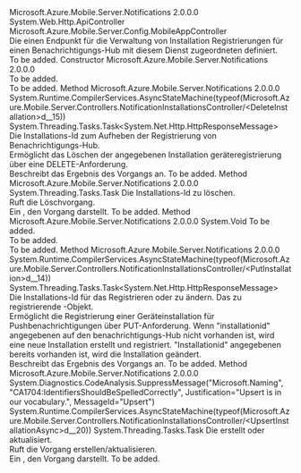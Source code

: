 <Type Name="NotificationInstallationsController" FullName="Microsoft.Azure.Mobile.Server.Controllers.NotificationInstallationsController">
  <TypeSignature Language="C#" Value="public class NotificationInstallationsController : System.Web.Http.ApiController" />
  <TypeSignature Language="ILAsm" Value=".class public auto ansi beforefieldinit NotificationInstallationsController extends System.Web.Http.ApiController" />
  <TypeSignature Language="DocId" Value="T:Microsoft.Azure.Mobile.Server.Controllers.NotificationInstallationsController" />
  <TypeSignature Language="VB.NET" Value="Public Class NotificationInstallationsController&#xA;Inherits ApiController" />
  <TypeSignature Language="F#" Value="type NotificationInstallationsController = class&#xA;    inherit ApiController" />
  <AssemblyInfo>
    <AssemblyName>Microsoft.Azure.Mobile.Server.Notifications</AssemblyName>
    <AssemblyVersion>2.0.0.0</AssemblyVersion>
  </AssemblyInfo>
  <Base>
    <BaseTypeName>System.Web.Http.ApiController</BaseTypeName>
  </Base>
  <Interfaces />
  <Attributes>
    <Attribute>
      <AttributeName>Microsoft.Azure.Mobile.Server.Config.MobileAppController</AttributeName>
    </Attribute>
  </Attributes>
  <Docs>
    <summary>
            Die <see cref="T:Microsoft.Azure.Mobile.Server.Controllers.NotificationInstallationsController" /> einen Endpunkt für die Verwaltung von Installation Registrierungen für einen Benachrichtigungs-Hub mit diesem Dienst zugeordneten definiert.
            </summary>
    <remarks>To be added.</remarks>
  </Docs>
  <Members>
    <Member MemberName=".ctor">
      <MemberSignature Language="C#" Value="public NotificationInstallationsController ();" />
      <MemberSignature Language="ILAsm" Value=".method public hidebysig specialname rtspecialname instance void .ctor() cil managed" />
      <MemberSignature Language="DocId" Value="M:Microsoft.Azure.Mobile.Server.Controllers.NotificationInstallationsController.#ctor" />
      <MemberSignature Language="VB.NET" Value="Public Sub New ()" />
      <MemberType>Constructor</MemberType>
      <AssemblyInfo>
        <AssemblyName>Microsoft.Azure.Mobile.Server.Notifications</AssemblyName>
        <AssemblyVersion>2.0.0.0</AssemblyVersion>
      </AssemblyInfo>
      <Parameters />
      <Docs>
        <summary>To be added.</summary>
        <remarks>To be added.</remarks>
      </Docs>
    </Member>
    <Member MemberName="DeleteInstallation">
      <MemberSignature Language="C#" Value="public System.Threading.Tasks.Task&lt;System.Net.Http.HttpResponseMessage&gt; DeleteInstallation (string installationId);" />
      <MemberSignature Language="ILAsm" Value=".method public hidebysig instance class System.Threading.Tasks.Task`1&lt;class System.Net.Http.HttpResponseMessage&gt; DeleteInstallation(string installationId) cil managed" />
      <MemberSignature Language="DocId" Value="M:Microsoft.Azure.Mobile.Server.Controllers.NotificationInstallationsController.DeleteInstallation(System.String)" />
      <MemberSignature Language="VB.NET" Value="Public Function DeleteInstallation (installationId As String) As Task(Of HttpResponseMessage)" />
      <MemberSignature Language="F#" Value="member this.DeleteInstallation : string -&gt; System.Threading.Tasks.Task&lt;System.Net.Http.HttpResponseMessage&gt;" Usage="notificationInstallationsController.DeleteInstallation installationId" />
      <MemberType>Method</MemberType>
      <AssemblyInfo>
        <AssemblyName>Microsoft.Azure.Mobile.Server.Notifications</AssemblyName>
        <AssemblyVersion>2.0.0.0</AssemblyVersion>
      </AssemblyInfo>
      <Attributes>
        <Attribute>
          <AttributeName>System.Runtime.CompilerServices.AsyncStateMachine(typeof(Microsoft.Azure.Mobile.Server.Controllers.NotificationInstallationsController/&lt;DeleteInstallation&gt;d__15))</AttributeName>
        </Attribute>
      </Attributes>
      <ReturnValue>
        <ReturnType>System.Threading.Tasks.Task&lt;System.Net.Http.HttpResponseMessage&gt;</ReturnType>
      </ReturnValue>
      <Parameters>
        <Parameter Name="installationId" Type="System.String" />
      </Parameters>
      <Docs>
        <param name="installationId">Die Installations-Id zum Aufheben der Registrierung von Benachrichtigungs-Hub.</param>
        <summary>
            Ermöglicht das Löschen der angegebenen Installation geräteregistrierung über eine DELETE-Anforderung.
            </summary>
        <returns>
          <see cref="T:System.Net.Http.HttpResponseMessage" />Beschreibt das Ergebnis des Vorgangs an.</returns>
        <remarks>To be added.</remarks>
      </Docs>
    </Member>
    <Member MemberName="DeleteInstallationAsync">
      <MemberSignature Language="C#" Value="protected internal virtual System.Threading.Tasks.Task DeleteInstallationAsync (string installationId);" />
      <MemberSignature Language="ILAsm" Value=".method familyorassemblyhidebysig newslot virtual instance class System.Threading.Tasks.Task DeleteInstallationAsync(string installationId) cil managed" />
      <MemberSignature Language="DocId" Value="M:Microsoft.Azure.Mobile.Server.Controllers.NotificationInstallationsController.DeleteInstallationAsync(System.String)" />
      <MemberSignature Language="VB.NET" Value="Protected Friend Overridable Function DeleteInstallationAsync (installationId As String) As Task" />
      <MemberSignature Language="F#" Value="abstract member DeleteInstallationAsync : string -&gt; System.Threading.Tasks.Task&#xA;override this.DeleteInstallationAsync : string -&gt; System.Threading.Tasks.Task" Usage="notificationInstallationsController.DeleteInstallationAsync installationId" />
      <MemberType>Method</MemberType>
      <AssemblyInfo>
        <AssemblyName>Microsoft.Azure.Mobile.Server.Notifications</AssemblyName>
        <AssemblyVersion>2.0.0.0</AssemblyVersion>
      </AssemblyInfo>
      <ReturnValue>
        <ReturnType>System.Threading.Tasks.Task</ReturnType>
      </ReturnValue>
      <Parameters>
        <Parameter Name="installationId" Type="System.String" />
      </Parameters>
      <Docs>
        <param name="installationId">Die Installations-Id zu löschen.</param>
        <summary>
            Ruft die <see cref="T:Microsoft.Azure.NotificationHubs.NotificationHubClient" /> Löschvorgang.
            </summary>
        <returns>Ein <see cref="T:System.Threading.Tasks.Task" /> , den Vorgang darstellt.</returns>
        <remarks>To be added.</remarks>
      </Docs>
    </Member>
    <Member MemberName="Initialize">
      <MemberSignature Language="C#" Value="protected override void Initialize (System.Web.Http.Controllers.HttpControllerContext controllerContext);" />
      <MemberSignature Language="ILAsm" Value=".method familyhidebysig virtual instance void Initialize(class System.Web.Http.Controllers.HttpControllerContext controllerContext) cil managed" />
      <MemberSignature Language="DocId" Value="M:Microsoft.Azure.Mobile.Server.Controllers.NotificationInstallationsController.Initialize(System.Web.Http.Controllers.HttpControllerContext)" />
      <MemberSignature Language="VB.NET" Value="Protected Overrides Sub Initialize (controllerContext As HttpControllerContext)" />
      <MemberSignature Language="F#" Value="override this.Initialize : System.Web.Http.Controllers.HttpControllerContext -&gt; unit" Usage="notificationInstallationsController.Initialize controllerContext" />
      <MemberType>Method</MemberType>
      <AssemblyInfo>
        <AssemblyName>Microsoft.Azure.Mobile.Server.Notifications</AssemblyName>
        <AssemblyVersion>2.0.0.0</AssemblyVersion>
      </AssemblyInfo>
      <ReturnValue>
        <ReturnType>System.Void</ReturnType>
      </ReturnValue>
      <Parameters>
        <Parameter Name="controllerContext" Type="System.Web.Http.Controllers.HttpControllerContext" />
      </Parameters>
      <Docs>
        <param name="controllerContext">To be added.</param>
        <summary>To be added.</summary>
        <remarks>To be added.</remarks>
      </Docs>
    </Member>
    <Member MemberName="PutInstallation">
      <MemberSignature Language="C#" Value="public System.Threading.Tasks.Task&lt;System.Net.Http.HttpResponseMessage&gt; PutInstallation (string installationId, Microsoft.Azure.Mobile.Server.Notifications.NotificationInstallation notificationInstallation);" />
      <MemberSignature Language="ILAsm" Value=".method public hidebysig instance class System.Threading.Tasks.Task`1&lt;class System.Net.Http.HttpResponseMessage&gt; PutInstallation(string installationId, class Microsoft.Azure.Mobile.Server.Notifications.NotificationInstallation notificationInstallation) cil managed" />
      <MemberSignature Language="DocId" Value="M:Microsoft.Azure.Mobile.Server.Controllers.NotificationInstallationsController.PutInstallation(System.String,Microsoft.Azure.Mobile.Server.Notifications.NotificationInstallation)" />
      <MemberSignature Language="F#" Value="member this.PutInstallation : string * Microsoft.Azure.Mobile.Server.Notifications.NotificationInstallation -&gt; System.Threading.Tasks.Task&lt;System.Net.Http.HttpResponseMessage&gt;" Usage="notificationInstallationsController.PutInstallation (installationId, notificationInstallation)" />
      <MemberType>Method</MemberType>
      <AssemblyInfo>
        <AssemblyName>Microsoft.Azure.Mobile.Server.Notifications</AssemblyName>
        <AssemblyVersion>2.0.0.0</AssemblyVersion>
      </AssemblyInfo>
      <Attributes>
        <Attribute>
          <AttributeName>System.Runtime.CompilerServices.AsyncStateMachine(typeof(Microsoft.Azure.Mobile.Server.Controllers.NotificationInstallationsController/&lt;PutInstallation&gt;d__14))</AttributeName>
        </Attribute>
      </Attributes>
      <ReturnValue>
        <ReturnType>System.Threading.Tasks.Task&lt;System.Net.Http.HttpResponseMessage&gt;</ReturnType>
      </ReturnValue>
      <Parameters>
        <Parameter Name="installationId" Type="System.String" />
        <Parameter Name="notificationInstallation" Type="Microsoft.Azure.Mobile.Server.Notifications.NotificationInstallation" />
      </Parameters>
      <Docs>
        <param name="installationId">Die Installations-Id für das Registrieren oder zu ändern.</param>
        <param name="notificationInstallation">Das zu registrierende <see cref="T:Microsoft.Azure.Mobile.Server.Notifications.NotificationInstallation" />-Objekt.</param>
        <summary>
            Ermöglicht die Registrierung einer Geräteinstallation für Pushbenachrichtigungen über PUT-Anforderung.
            Wenn "installationid" angegebenen auf den benachrichtigungs-Hub nicht vorhanden ist, wird eine neue Installation erstellt und registriert.
            "Installationid" angegebenen bereits vorhanden ist, wird die Installation geändert.
            </summary>
        <returns>
          <see cref="T:System.Net.Http.HttpResponseMessage" />Beschreibt das Ergebnis des Vorgangs an.</returns>
        <remarks>To be added.</remarks>
      </Docs>
    </Member>
    <Member MemberName="UpsertInstallationAsync">
      <MemberSignature Language="C#" Value="protected virtual System.Threading.Tasks.Task UpsertInstallationAsync (Microsoft.Azure.NotificationHubs.Installation installation);" />
      <MemberSignature Language="ILAsm" Value=".method familyhidebysig newslot virtual instance class System.Threading.Tasks.Task UpsertInstallationAsync(class Microsoft.Azure.NotificationHubs.Installation installation) cil managed" />
      <MemberSignature Language="DocId" Value="M:Microsoft.Azure.Mobile.Server.Controllers.NotificationInstallationsController.UpsertInstallationAsync(Microsoft.Azure.NotificationHubs.Installation)" />
      <MemberSignature Language="F#" Value="abstract member UpsertInstallationAsync : Microsoft.Azure.NotificationHubs.Installation -&gt; System.Threading.Tasks.Task&#xA;override this.UpsertInstallationAsync : Microsoft.Azure.NotificationHubs.Installation -&gt; System.Threading.Tasks.Task" Usage="notificationInstallationsController.UpsertInstallationAsync installation" />
      <MemberType>Method</MemberType>
      <AssemblyInfo>
        <AssemblyName>Microsoft.Azure.Mobile.Server.Notifications</AssemblyName>
        <AssemblyVersion>2.0.0.0</AssemblyVersion>
      </AssemblyInfo>
      <Attributes>
        <Attribute>
          <AttributeName>System.Diagnostics.CodeAnalysis.SuppressMessage("Microsoft.Naming", "CA1704:IdentifiersShouldBeSpelledCorrectly", Justification="Upsert is in our vocabulary.", MessageId="Upsert")</AttributeName>
        </Attribute>
        <Attribute>
          <AttributeName>System.Runtime.CompilerServices.AsyncStateMachine(typeof(Microsoft.Azure.Mobile.Server.Controllers.NotificationInstallationsController/&lt;UpsertInstallationAsync&gt;d__20))</AttributeName>
        </Attribute>
      </Attributes>
      <ReturnValue>
        <ReturnType>System.Threading.Tasks.Task</ReturnType>
      </ReturnValue>
      <Parameters>
        <Parameter Name="installation" Type="Microsoft.Azure.NotificationHubs.Installation" />
      </Parameters>
      <Docs>
        <param name="installation">Die <see cref="T:Microsoft.Azure.NotificationHubs.Installation" /> erstellt oder aktualisiert.</param>
        <summary>
            Ruft die <see cref="T:Microsoft.Azure.NotificationHubs.NotificationHubClient" /> Vorgang erstellen/aktualisieren.
            </summary>
        <returns>Ein <see cref="T:System.Threading.Tasks.Task" /> , den Vorgang darstellt.</returns>
        <remarks>To be added.</remarks>
      </Docs>
    </Member>
  </Members>
</Type>